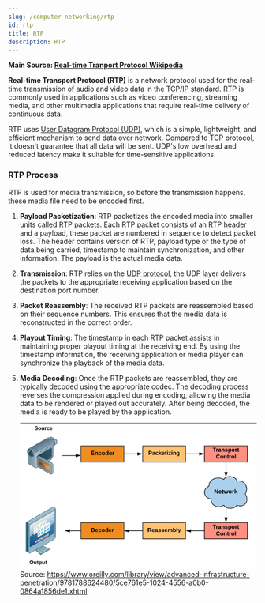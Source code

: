 ```yaml
---
slug: /computer-networking/rtp
id: rtp
title: RTP
description: RTP
---
```


**Main Source: [Real-time Tranport Protocol Wikipedia](https://en.wikipedia.org/wiki/Real-time_Transport_Protocol)**

**Real-time Transport Protocol (RTP)** is a network protocol used for the real-time transmission of audio and video data in the [TCP/IP standard](/computer-networking/tcp-ip-model). RTP is commonly used in applications such as video conferencing, streaming media, and other multimedia applications that require real-time delivery of continuous data.

RTP uses [User Datagram Protocol (UDP)](/computer-networking/udp), which is a simple, lightweight, and efficient mechanism to send data over network. Compared to [TCP protocol](/computer-networking/tcp-protocol), it doesn't guarantee that all data will be sent. UDP's low overhead and reduced latency make it suitable for time-sensitive applications.

### RTP Process

RTP is used for media transmission, so before the transmission happens, these media file need to be encoded first.

1. **Payload Packetization**: RTP packetizes the encoded media into smaller units called RTP packets. Each RTP packet consists of an RTP header and a payload, these packet are numbered in sequence to detect packet loss. The header contains version of RTP, payload type or the type of data being carried, timestamp to maintain synchronization, and other information. The payload is the actual media data.
2. **Transmission**: RTP relies on the [UDP protocol](/computer-networking/udp), the UDP layer delivers the packets to the appropriate receiving application based on the destination port number.

3. **Packet Reassembly**: The received RTP packets are reassembled based on their sequence numbers. This ensures that the media data is reconstructed in the correct order.

4. **Playout Timing**: The timestamp in each RTP packet assists in maintaining proper playout timing at the receiving end. By using the timestamp information, the receiving application or media player can synchronize the playback of the media data.

5. **Media Decoding**: Once the RTP packets are reassembled, they are typically decoded using the appropriate codec. The decoding process reverses the compression applied during encoding, allowing the media data to be rendered or played out accurately. After being decoded, the media is ready to be played by the application.

   ![High level process of RTP](./rtp-flow.png)  
   Source: https://www.oreilly.com/library/view/advanced-infrastructure-penetration/9781788624480/5ce761e5-1024-4556-a0b0-0864a1856de1.xhtml
